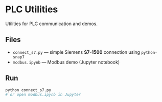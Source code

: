 # PLC Utilities

Utilities for PLC communication and demos.

## Files
- `connect_s7.py` — simple Siemens **S7-1500** connection using `python-snap7`
- `modbus.ipynb` — Modbus demo (Jupyter notebook)

## Run
```bash
python connect_s7.py
# or open modbus.ipynb in Jupyter
```
